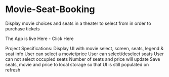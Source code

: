 # Movie-Seat-Booking
Display movie choices and seats in a theater to select from in order to purchase tickets

The App is live Here - Click Here

Project Specifications:
Display UI with movie select, screen, seats, legend & seat info
User can select a movie/price
User can select/deselect seats
User can not select occupied seats
Number of seats and price will update
Save seats, movie and price to local storage so that UI is still populated on refresh
